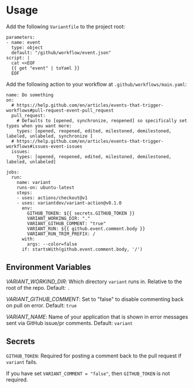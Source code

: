 # Usage

Add the following `Variantfile` to the project root:

```
parameters:
- name: event
  type: object
  default: "/github/workflow/event.json"
script: |
  cat <<EOF
  {{ get "event" | toYaml }}
  EOF
```

Add the following action to your workflow at `.github/workflows/main.yaml`:

```
name: Do something
on:
  # https://help.github.com/en/articles/events-that-trigger-workflows#pull-request-event-pull_request
  pull_request:
    # Defaults to [opened, synchronize, reopened] so specifically set types when you want more:
    types: [opened, reopened, edited, milestoned, demilestoned, labeled, unlabeled, synchronize ]
  # https://help.github.com/en/articles/events-that-trigger-workflows#issues-event-issues
  issues:
    types: [opened, reopened, edited, milestoned, demilestoned, labeled, unlabeled]

jobs:
  run:
    name: variant
    runs-on: ubuntu-latest
    steps:
    - uses: actions/checkout@v1
    - uses: variantdev/variant-action@v0.1.0
      env:
        GITHUB_TOKEN: ${{ secrets.GITHUB_TOKEN }}
        VARIANT_WORKING_DIR: "."
        VARIANT_GITHUB_COMMENT: "true"
        VARIANT_RUN: ${{ github.event.comment.body }}
        VARIANT_RUN_TRIM_PREFIX: /
      with:
        args: --color=false
      if: startsWith(github.event.comment.body, '/')
```

## Environment Variables

*VARIANT_WORKIND_DIR*: Which directory `variant` runs in. Relative to the root of the repo. Default: `.`

*VARIANT_GITHUB_COMMENT*: Set to "false" to disable commenting back on pull on error. Default: `true`

*VARIANT_NAME*: Name of your application that is shown in error messages sent via GitHub issue/pr comments. Default: `variant`

## Secrets

`GITHUB_TOKEN`: Required for posting a comment back to the pull request if `variant` fails.

If you have set `VARIANT_COMMENT = "false"`, then `GITHUB_TOKEN` is not required.
